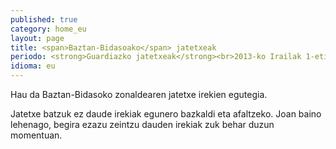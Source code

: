 ```yaml
---
published: true
category: home_eu
layout: page
title: <span>Baztan-Bidasoako</span> jatetxeak
periodo: <strong>Guardiazko jatetxeak</strong><br>2013-ko Irailak 1-etik Urriak 27-ra
idioma: eu
---
```

Hau da Baztan-Bidasoko zonaldearen jatetxe irekien egutegia.

Jatetxe batzuk ez daude irekiak egunero bazkaldi eta afaltzeko. Joan baino lehenago, begira ezazu zeintzu dauden irekiak zuk behar duzun momentuan.
